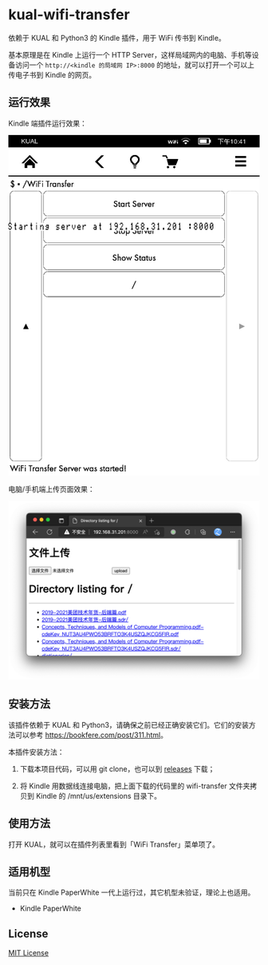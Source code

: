 # kual-wifi-transfer

依赖于 KUAL 和 Python3 的 Kindle 插件，用于 WiFi 传书到 Kindle。

基本原理是在 Kindle 上运行一个 HTTP Server，这样局域网内的电脑、手机等设备访问一个 `http://<kindle 的局域网 IP>:8000` 的地址，就可以打开一个可以上传电子书到 Kindle 的网页。

## 运行效果

Kindle 端插件运行效果：

![](./screenshots/kindle-extension.png)

电脑/手机端上传页面效果：

![](./screenshots/page-to-upload.png)

## 安装方法

该插件依赖于 KUAL 和 Python3，请确保之前已经正确安装它们。它们的安装方法可以参考 <https://bookfere.com/post/311.html>。

本插件安装方法：

1. 下载本项目代码，可以用 git clone，也可以到 [releases](https://github.com/mzlogin/kual-wifi-transfer/releases) 下载；

2. 将 Kindle 用数据线连接电脑，把上面下载的代码里的 wifi-transfer 文件夹拷贝到 Kindle 的 /mnt/us/extensions 目录下。

## 使用方法

打开 KUAL，就可以在插件列表里看到「WiFi Transfer」菜单项了。

## 适用机型

当前只在 Kindle PaperWhite 一代上运行过，其它机型未验证，理论上也适用。

- Kindle PaperWhite

## License

[MIT License](./LICENSE)
